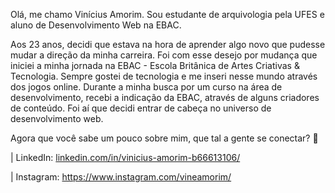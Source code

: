Olá, me chamo Vinícius Amorim. Sou estudante de arquivologia pela UFES e aluno de Desenvolvimento Web na EBAC.

Aos 23 anos, decidi que estava na hora de aprender algo novo que pudesse mudar a direção da minha carreira. Foi com esse desejo por mudança que iniciei a minha jornada na EBAC - Escola Britânica de Artes Criativas & Tecnologia. Sempre gostei de tecnologia e me inseri nesse mundo através dos jogos online. Durante a minha busca por um curso na área de desenvolvimento, recebi a indicação da EBAC, através de alguns criadores de conteúdo. Foi aí que decidi entrar de cabeça no universo de desenvolvimento web.

Agora que você sabe um pouco sobre mim, que tal a gente se conectar? 👾

| LinkedIn: [linkedin.com/in/vinicius-amorim-b66613106/
](https://www.linkedin.com/in/vinicius-amorim-b66613106/)

| Instagram: https://www.instagram.com/vineamorim/
